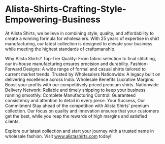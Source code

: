 # Alista-Shirts-Crafting-Style-Empowering-Business
At Alista Shirts, we believe in combining style, quality, and affordability to create a winning formula for wholesalers. With 25 years of expertise in shirt manufacturing, our latest collection is designed to elevate your business while meeting the highest standards of craftsmanship.

Why Alista Shirts?
Top-Tier Quality: From fabric selection to final stitching, our in-house manufacturing ensures precision and durability.
Fashion-Forward Designs: A wide range of formal and casual shirts tailored to current market trends.
Trusted by Wholesalers Nationwide: A legacy built on delivering excellence across India.
Wholesale Benefits
Lucrative Margins: Boost your profits with our competitively priced premium shirts.
Nationwide Delivery Network: Reliable and timely shipping to keep your business running smoothly.
Complete Manufacturing Control: Guaranteed consistency and attention to detail in every piece.
Your Success, Our Commitment
Stay ahead of the competition with Alista Shirts' premium collection. Our focus on quality and innovation ensures that your customers get the best, while you reap the rewards of high margins and satisfied clients.

Explore our latest collection and start your journey with a trusted name in wholesale fashion. Visit www.alistashirts.com today!
